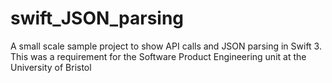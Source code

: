 # swift_JSON_parsing
A small scale sample project to show API calls and JSON parsing in Swift 3. This was a requirement for the Software Product Engineering unit at the University of Bristol
